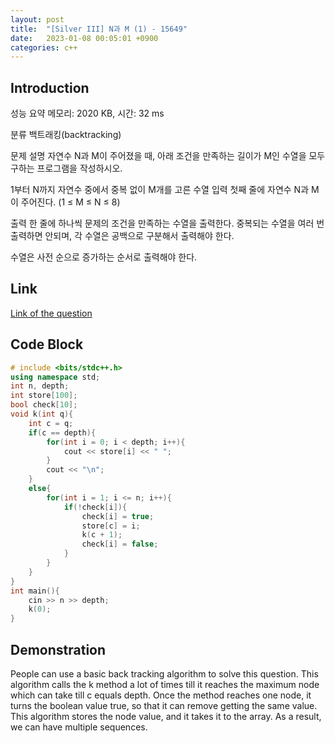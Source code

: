 ```yaml
---
layout: post
title:  "[Silver III] N과 M (1) - 15649"
date:   2023-01-08 00:05:01 +0900
categories: c++
---
```


## Introduction

성능 요약
메모리: 2020 KB, 시간: 32 ms

분류
백트래킹(backtracking)

문제 설명
자연수 N과 M이 주어졌을 때, 아래 조건을 만족하는 길이가 M인 수열을 모두 구하는 프로그램을 작성하시오.

1부터 N까지 자연수 중에서 중복 없이 M개를 고른 수열
입력
첫째 줄에 자연수 N과 M이 주어진다. (1 ≤ M ≤ N ≤ 8)

출력
한 줄에 하나씩 문제의 조건을 만족하는 수열을 출력한다. 중복되는 수열을 여러 번 출력하면 안되며, 각 수열은 공백으로 구분해서 출력해야 한다.

수열은 사전 순으로 증가하는 순서로 출력해야 한다.

## Link

[Link of the question](https://www.acmicpc.net/problem/15649)

## Code Block

```c++
# include <bits/stdc++.h>
using namespace std;
int n, depth;
int store[100];
bool check[10];
void k(int q){
    int c = q;
    if(c == depth){
        for(int i = 0; i < depth; i++){
            cout << store[i] << " ";
        }
        cout << "\n";
    }
    else{
        for(int i = 1; i <= n; i++){
            if(!check[i]){
                check[i] = true;
                store[c] = i;
                k(c + 1);
                check[i] = false;
            }
        }
    }
}
int main(){
    cin >> n >> depth;
    k(0);
}
```

## Demonstration

People can use a basic back tracking algorithm to solve this question. This algorithm calls the k method a lot of times till it reaches the maximum node which can take till c equals depth. Once the method reaches one node, it turns the boolean value true, so that it can remove getting the same value. This algorithm stores the node value, and it takes it to the array. As a result, we can have multiple sequences.
